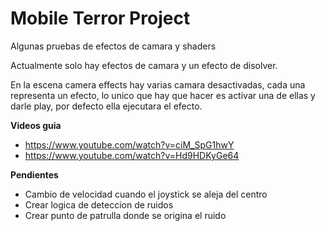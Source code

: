 # Mobile Terror Project
Algunas pruebas de efectos de camara y shaders

Actualmente solo hay efectos de camara y un efecto de disolver.

En la escena camera effects hay varias camara desactivadas, cada una representa un efecto, lo unico que hay que hacer es activar una de ellas y darle play, por defecto ella ejecutara el efecto.

**Videos guia**
* https://www.youtube.com/watch?v=ciM_SpG1hwY
* https://www.youtube.com/watch?v=Hd9HDKyGe64

**Pendientes**
* Cambio de velocidad cuando el joystick se aleja del centro
* Crear logica de deteccion de ruidos
* Crear punto de patrulla donde se origina el ruido